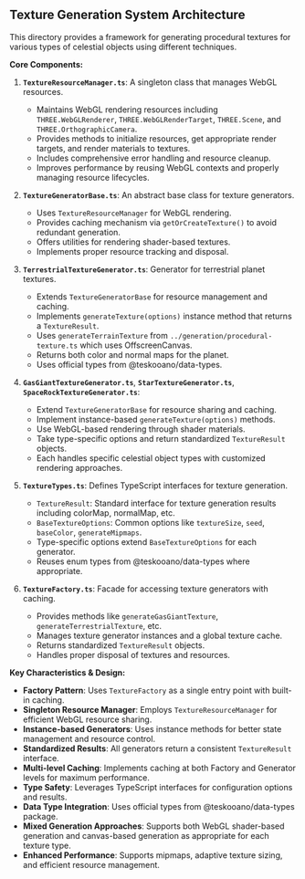## Texture Generation System Architecture

This directory provides a framework for generating procedural textures for various types of celestial objects using different techniques.

**Core Components:**

1.  **`TextureResourceManager.ts`**: A singleton class that manages WebGL resources.
    *   Maintains WebGL rendering resources including `THREE.WebGLRenderer`, `THREE.WebGLRenderTarget`, `THREE.Scene`, and `THREE.OrthographicCamera`.
    *   Provides methods to initialize resources, get appropriate render targets, and render materials to textures.
    *   Includes comprehensive error handling and resource cleanup.
    *   Improves performance by reusing WebGL contexts and properly managing resource lifecycles.

2.  **`TextureGeneratorBase.ts`**: An abstract base class for texture generators.
    *   Uses `TextureResourceManager` for WebGL rendering.
    *   Provides caching mechanism via `getOrCreateTexture()` to avoid redundant generation.
    *   Offers utilities for rendering shader-based textures.
    *   Implements proper resource tracking and disposal.

3.  **`TerrestrialTextureGenerator.ts`**: Generator for terrestrial planet textures.
    *   Extends `TextureGeneratorBase` for resource management and caching.
    *   Implements `generateTexture(options)` instance method that returns a `TextureResult`.
    *   Uses `generateTerrainTexture` from `../generation/procedural-texture.ts` which uses OffscreenCanvas.
    *   Returns both color and normal maps for the planet.
    *   Uses official types from @teskooano/data-types.

4.  **`GasGiantTextureGenerator.ts`**, **`StarTextureGenerator.ts`**, **`SpaceRockTextureGenerator.ts`**:
    *   Extend `TextureGeneratorBase` for resource sharing and caching.
    *   Implement instance-based `generateTexture(options)` methods.
    *   Use WebGL-based rendering through shader materials.
    *   Take type-specific options and return standardized `TextureResult` objects.
    *   Each handles specific celestial object types with customized rendering approaches.

5.  **`TextureTypes.ts`**: Defines TypeScript interfaces for texture generation.
    *   `TextureResult`: Standard interface for texture generation results including colorMap, normalMap, etc.
    *   `BaseTextureOptions`: Common options like `textureSize`, `seed`, `baseColor`, `generateMipmaps`.
    *   Type-specific options extend `BaseTextureOptions` for each generator.
    *   Reuses enum types from @teskooano/data-types where appropriate.

6.  **`TextureFactory.ts`**: Facade for accessing texture generators with caching.
    *   Provides methods like `generateGasGiantTexture`, `generateTerrestrialTexture`, etc.
    *   Manages texture generator instances and a global texture cache.
    *   Returns standardized `TextureResult` objects.
    *   Handles proper disposal of textures and resources.

**Key Characteristics & Design:**

*   **Factory Pattern**: Uses `TextureFactory` as a single entry point with built-in caching.
*   **Singleton Resource Manager**: Employs `TextureResourceManager` for efficient WebGL resource sharing.
*   **Instance-based Generators**: Uses instance methods for better state management and resource control.
*   **Standardized Results**: All generators return a consistent `TextureResult` interface.
*   **Multi-level Caching**: Implements caching at both Factory and Generator levels for maximum performance.
*   **Type Safety**: Leverages TypeScript interfaces for configuration options and results.
*   **Data Type Integration**: Uses official types from @teskooano/data-types package.
*   **Mixed Generation Approaches**: Supports both WebGL shader-based generation and canvas-based generation as appropriate for each texture type.
*   **Enhanced Performance**: Supports mipmaps, adaptive texture sizing, and efficient resource management. 